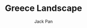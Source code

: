 ---
layout: '../../layouts/MarkdownPost.astro'
title: 'Greece Landscape'
pubDate: 2023-07-07
description: 'Thessaloniki ｜ Athens'
author: 'Jack Pan'
cover:
    url: ''
    url: 'https://raw.githubusercontent.com/kinshingpoon/images/main/blog-imgs/202307072011177.png'
    square: 'https://raw.githubusercontent.com/kinshingpoon/images/main/blog-imgs/202307072011177.png'
    alt: 'cover'
tags: ["随手记"]
theme: 'light'
featured: true
---
